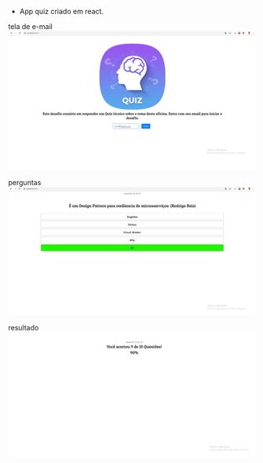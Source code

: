 
* App quiz criado em react.

tela de e-mail
![alt text](https://github.com/leandro0404/react-quiz-app/blob/master/images/01.png)

perguntas
![alt text](https://github.com/leandro0404/react-quiz-app/blob/master/images/02.png)


resultado
![alt text](https://github.com/leandro0404/react-quiz-app/blob/master/images/03.png)
